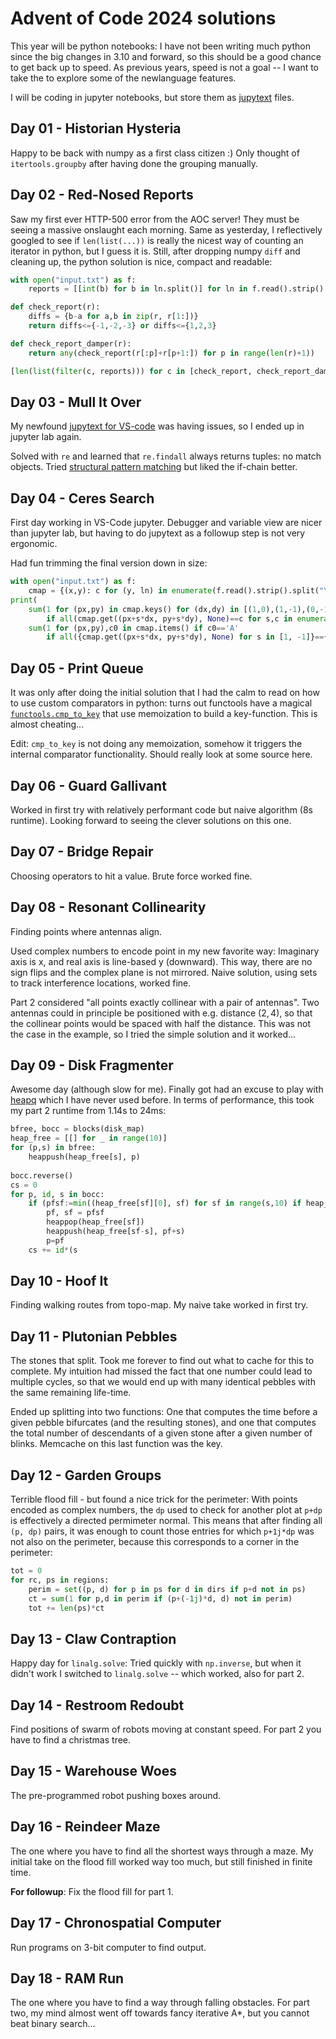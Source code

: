 # Advent of Code 2024 solutions

This year will be python notebooks: I have not been writing much python since the big changes in 3.10 and forward, so this should be a good chance to get back up to speed.
As previous years, speed is not a goal -- I want to take the to explore some of the newlanguage features.

I will be coding in jupyter notebooks, but store them as [jupytext](https://jupytext.readthedocs.io/en/latest/) files.

## Day 01 - Historian Hysteria

Happy to be back with numpy as a first class citizen :)
Only thought of `itertools.groupby` after having done the grouping manually.

## Day 02 - Red-Nosed Reports

Saw my first ever HTTP-500 error from the AOC server! They must be seeing a massive onslaught each morning.
Same as yesterday, I reflectively googled to see if `len(list(...))` is really the nicest way of counting an iterator in python, but I guess it is.
Still, after dropping numpy `diff` and cleaning up, the python solution is nice, compact and readable:

```python
with open("input.txt") as f:
    reports = [[int(b) for b in ln.split()] for ln in f.read().strip().split("\n")]

def check_report(r):
    diffs = {b-a for a,b in zip(r, r[1:])}
    return diffs<={-1,-2,-3} or diffs<={1,2,3}

def check_report_damper(r):
    return any(check_report(r[:p]+r[p+1:]) for p in range(len(r)+1))

[len(list(filter(c, reports))) for c in [check_report, check_report_damper]]
```

## Day 03 - Mull It Over

My newfound [jupytext for VS-code](https://github.com/notebookPowerTools/vscode-jupytext) was having issues, so I ended up in jupyter lab again.

Solved with `re` and learned that `re.findall` always returns tuples: no match objects.
Tried [structural pattern matching](https://peps.python.org/pep-0636/) but liked the if-chain better.

## Day 04 - Ceres Search

First day working in VS-Code jupyter. Debugger and variable view are nicer than jupyter lab, but having to do jupytext as a followup step is not very ergonomic.

Had fun trimming the final version down in size:
```python
with open("input.txt") as f:
    cmap = {(x,y): c for (y, ln) in enumerate(f.read().strip().split("\n")) for (x, c) in enumerate(ln)}
print(
    sum(1 for (px,py) in cmap.keys() for (dx,dy) in [(1,0),(1,-1),(0,-1),(-1,-1),(-1,0),(-1,1),(0,1),(1,1)] 
        if all(cmap.get((px+s*dx, py+s*dy), None)==c for s,c in enumerate("XMAS"))),
    sum(1 for (px,py),c0 in cmap.items() if c0=='A' 
        if all({cmap.get((px+s*dx, py+s*dy), None) for s in [1, -1]}=={'M','S'} for (dx,dy) in [(1,1), (-1,1)])))
```

## Day 05 - Print Queue

It was only after doing the initial solution that I had the calm to read on how to use custom comparators in python: turns out functools have a magical [`functools.cmp_to_key`](https://docs.python.org/3/library/functools.html#functools.cmp_to_key) that use memoization to build a key-function. This is almost cheating...

Edit: `cmp_to_key` is not doing any memoization, somehow it triggers the internal comparator functionality. Should really look at some source here.

## Day 06 - Guard Gallivant

Worked in first try with relatively performant code but naive algorithm (8s runtime).
Looking forward to seeing the clever solutions on this one.

## Day 07 - Bridge Repair

Choosing operators to hit a value. Brute force worked fine.

## Day 08 - Resonant Collinearity

Finding points where antennas align. 

Used complex numbers to encode point in my new favorite way: Imaginary axis is x, and real axis is line-based y (downward).
This way, there are no sign flips and the complex plane is not mirrored.
Naive solution, using sets to track interference locations, worked fine. 

Part 2 considered "all points exactly collinear with a pair of antennas". 
Two antennas could in principle be positioned with e.g. distance $(2,4)$, so that the collinear points would be spaced with half the distance.
This was not the case in the example, so I tried the simple solution and it worked...

## Day 09 - Disk Fragmenter

Awesome day (although slow for me).
Finally got had an excuse to play with [heapq](https://docs.python.org/3/library/heapq.html) which I have never used before.
In terms of performance, this took my part 2 runtime from 1.14s to 24ms:

```python
bfree, bocc = blocks(disk_map)
heap_free = [[] for _ in range(10)]
for (p,s) in bfree:
    heappush(heap_free[s], p)
    
bocc.reverse()
cs = 0
for p, id, s in bocc:
    if (pfsf:=min((heap_free[sf][0], sf) for sf in range(s,10) if heap_free[sf])) and pfsf[0]<p:
        pf, sf = pfsf
        heappop(heap_free[sf])
        heappush(heap_free[sf-s], pf+s)
        p=pf
    cs += id*(s
```

## Day 10 - Hoof It

Finding walking routes from topo-map. My naive take worked in first try.

## Day 11 - Plutonian Pebbles

The stones that split. Took me forever to find out what to cache for this to complete.
My intuition had missed the fact that one number could lead to multiple cycles, so that we would end up with many identical pebbles with the same remaining life-time.

Ended up splitting into two functions: One that computes the time before a given pebble bifurcates (and the resulting stones), 
and one that computes the total number of descendants of a given stone after a given number of blinks. 
Memcache on this last function was the key.

## Day 12 - Garden Groups

Terrible flood fill - but found a nice trick for the perimeter:
With points encoded as complex numbers, the `dp` used to check for another plot at `p+dp` is effectively  a directed permimeter normal.
This means that after finding all `(p, dp)` pairs, it was enough to count those entries for which `p+1j*dp` was not also on the perimeter,
because this corresponds to a corner in the perimeter:

```python
tot = 0
for rc, ps in regions:
    perim = set((p, d) for p in ps for d in dirs if p+d not in ps)
    ct = sum(1 for p,d in perim if (p+(-1j)*d, d) not in perim)
    tot += len(ps)*ct
```

## Day 13 - Claw Contraption

Happy day for `linalg.solve`: Tried quickly with `np.inverse`, but when it didn't work I switched to `linalg.solve` -- which worked, also for part 2.

## Day 14 - Restroom Redoubt

Find positions of swarm of robots moving at constant speed.
For part 2 you have to find a christmas tree.

## Day 15 - Warehouse Woes

The pre-programmed robot pushing boxes around.

## Day 16 - Reindeer Maze

The one where you have to find all the shortest ways through a maze.
My initial take on the flood fill worked way too much, but still finished in finite time.

**For followup**: Fix the flood fill for part 1.

## Day 17 - Chronospatial Computer

Run programs on 3-bit computer to find output. 

## Day 18 - RAM Run

The one where you have to find a way through falling obstacles.
For part two, my mind almost went off towards fancy iterative A*, but you cannot beat binary search...
